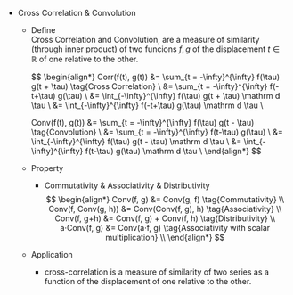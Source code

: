 * Cross Correlation & Convolution
  - Define  
    Cross Correlation and Convolution, are a measure of similarity (through inner product) of two funcions $f, g$ of the displacement $t \in \mathbb R$ of one relative to the other.
    
    $$
    \begin{align*}
    Corr(f(t), g(t)) 
      &= \sum_{t = -\infty}^{\infty} f(\tau) g(t + \tau)  \tag{Cross Correlation}  \\
      &= \sum_{t = -\infty}^{\infty} f(-t+\tau) g(\tau)  \\
      &= \int_{-\infty}^{\infty} f(\tau) g(t + \tau) \mathrm d \tau   \\
      &= \int_{-\infty}^{\infty} f(-t+\tau) g(\tau) \mathrm d \tau  \\
    
    Conv(f(t), g(t)) 
      &= \sum_{t = -\infty}^{\infty} f(\tau) g(t - \tau)  \tag{Convolution}  \\
      &= \sum_{t = -\infty}^{\infty} f(t-\tau) g(\tau)  \\
      &= \int_{-\infty}^{\infty} f(\tau) g(t - \tau) \mathrm d \tau   \\
      &= \int_{-\infty}^{\infty} f(t-\tau) g(\tau) \mathrm d \tau  \\
    \end{align*}
    $$

  - Property
    - Commutativity & Associativity & Distributivity
    $$
    \begin{align*}
      Conv(f, g)  &= Conv(g, f)  \tag{Commutativity}  \\
      Conv(f, Conv(g, h))  &= Conv(Conv(f, g), h)  \tag{Associativity}  \\
      Conv(f, g+h)  &= Conv(f, g) + Conv(f, h)  \tag{Distributivity}  \\
      a·Conv(f, g)  &= Conv(a·f, g)  \tag{Associativity with scalar multiplication}  \\
    \end{align*}
    $$

  - Application  
    - cross-correlation is a measure of similarity of two series as a function of the displacement of one relative to the other. 